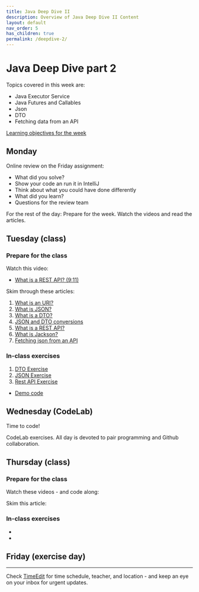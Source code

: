 ```yaml
---
title: Java Deep Dive II
description: Overview of Java Deep Dive II Content
layout: default
nav_order: 5
has_children: true
permalink: /deepdive-2/
---
```


# Java Deep Dive part 2

Topics covered in this week are:

- Java Executor Service
- Java Futures and Callables
- Json
- DTO
- Fetching data from an API

[Learning objectives for the week](learningObjectives.md)

## Monday

Online review on the Friday assignment:

- What did you solve?
- Show your code an run it in IntelliJ
- Think about what you could have done differently
- What did you learn?
- Questions for the review team

For the rest of the day: Prepare for the week. Watch the videos and read the articles.

## Tuesday (class)

### Prepare for the class

Watch this video:

- [What is a REST API? (9:11)](https://youtu.be/lsMQRaeKNDk?si=hi35_BWNJNM8e4LY)

Skim through these articles:

1. [What is an URI?](../toolbox/dataintegration/uri.md)
2. [What is JSON?](../toolbox/dataintegration//json.md)
3. [What is a DTO?](../toolbox/designpatterns/dto.md)
4. [JSON and DTO conversions](../toolbox/dataintegration/dto_conversion.md)
5. [What is a REST API?](../toolbox/dataintegration/rest_api.md)
6. [What is Jackson?](../toolbox/dataintegration/jackson.md)
7. [Fetching json from an API](../toolbox/dataintegration/httpclient.md)

### In-class exercises

1. [DTO Exercise](./exercises/dto_exercise.md)
2. [JSON Exercise](./exercises/json_exercise.md)
3. [Rest API Exercise](./exercises/api_exercise.md)

- [Demo code](https://github.com/HartmannDemoCode/webscraping)

## Wednesday (CodeLab)

Time to code!

CodeLab exercises. All day is devoted to pair programming and Github collaboration.

## Thursday (class)

### Prepare for the class

Watch these videos - and code along:

Skim this article:

### In-class exercises

- []()
- []()

## Friday (exercise day)

<hr>

Check [TimeEdit](https://skema.cphbusiness.dk/) for time schedule, teacher, and location - and keep an eye on your inbox for urgent updates.
